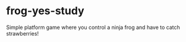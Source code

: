 # frog-yes-study
Simple platform game where you control a ninja frog and have to catch strawberries!
